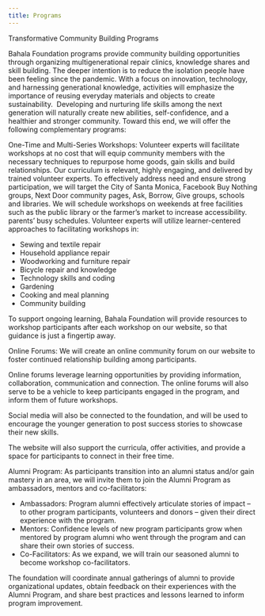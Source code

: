 ```yaml
---
title: Programs
---
```


Transformative Community Building Programs

Bahala Foundation programs provide community building opportunities through organizing multigenerational repair clinics, knowledge shares and skill building. The deeper intention is to reduce the isolation people have been feeling since the pandemic. With a focus on innovation, technology, and harnessing generational knowledge, activities will emphasize the importance of reusing everyday materials and objects to create sustainability.  Developing and nurturing life skills among the next generation will naturally create new abilities, self-confidence, and a healthier and stronger community. Toward this end, we will offer the following complementary programs:

One-Time and Multi-Series Workshops: Volunteer experts will facilitate workshops at no cost that will equip community members with the necessary techniques to repurpose home goods, gain skills and build relationships. Our curriculum is relevant, highly engaging, and delivered by trained volunteer experts. To effectively address need and ensure strong participation, we will target the City of Santa Monica, Facebook Buy Nothing groups, Next Door community pages, Ask, Borrow, Give groups, schools and libraries. We will schedule workshops on weekends at free facilities such as the public library or the farmer’s market to increase accessibility. parents’ busy schedules. Volunteer experts will utilize learner-centered approaches to facilitating workshops in: 

* Sewing and textile repair
* Household appliance repair
* Woodworking and furniture repair
* Bicycle repair and knowledge
* Technology skills and coding
* Gardening 
* Cooking and meal planning 
* Community building 

To support ongoing learning, Bahala Foundation will provide resources to workshop participants after each workshop on our website, so that guidance is just a fingertip away.

Online Forums: We will create an online community forum on our website to foster continued relationship building among participants.

Online forums leverage learning opportunities by providing information, collaboration, communication and connection. The online forums will also serve to be a vehicle to keep participants engaged in the program, and inform them of future workshops. 

Social media will also be connected to the foundation, and will be used to encourage the younger generation to post success stories to showcase their new skills.

The website will also support the curricula, offer activities, and provide a space for participants to connect in their free time. 

Alumni Program: As participants transition into an alumni status and/or gain mastery in an area, we will invite them to join the Alumni Program as ambassadors, mentors and co-facilitators:

* Ambassadors: Program alumni effectively articulate stories of impact – to other program participants, volunteers and donors – given their direct experience with the program.
* Mentors: Confidence levels of new program participants grow when mentored by program alumni who went through the program and can share their own stories of success.  
* Co-Facilitators: As we expand, we will train our seasoned alumni to become workshop co-facilitators. 

The foundation will coordinate annual gatherings of alumni to provide organizational updates, obtain feedback on their experiences with the Alumni Program, and share best practices and lessons learned to inform program improvement.
